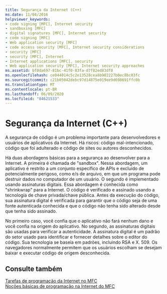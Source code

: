 ```yaml
---
title: Segurança da Internet (C++)
ms.date: 11/04/2016
helpviewer_keywords:
- code signing [MFC], Internet security
- sandboxing [MFC]
- digital signatures [MFC], Internet security
- code signing [MFC]
- Web application security [MFC]
- code access security [MFC], Internet security considerations
- security [MFC]
- security [MFC], Internet
- Internet applications [MFC], security
- Web application security [MFC], Internet security approaches
ms.assetid: bf0da697-81bc-41f0-83fa-d7f82ed83df8
ms.openlocfilehash: ce044014c5c2e13528cea8b982227b0ec8bc03fc
ms.sourcegitcommit: c21b05042debc97d14875e019ee9d698691ffc0b
ms.translationtype: MT
ms.contentlocale: pt-BR
ms.lasthandoff: 06/09/2020
ms.locfileid: "84621533"
---
```

# <a name="internet-security-c"></a>Segurança da Internet (C++)

A segurança de código é um problema importante para desenvolvedores e usuários de aplicativos da Internet. Há riscos: código mal-intencionado, código que foi adulterado e código de sites ou autores desconhecidos.

Há duas abordagens básicas para a segurança ao desenvolver para a Internet. A primeira é chamada de "sandbox". Nessa abordagem, um aplicativo é restrito a um conjunto específico de APIs e excluído de potencialmente perigoso, como e/s de arquivo, em que um programa pode destruir dados no computador de um usuário. O segundo é implementado usando assinaturas digitais. Essa abordagem é conhecida como "shrinkwrap" para a Internet. O código é verificado e assinado usando a tecnologia de chave privada/chave pública. Antes da execução do código, sua assinatura digital é verificada para garantir que o código seja de uma fonte autenticada conhecida e que o código não tenha sido alterado desde que tenha sido assinado.

No primeiro caso, você confia que o aplicativo não fará nenhum dano e você confia na origem do aplicativo. No segundo, as assinaturas digitais são usadas para verificar a autenticidade. A assinatura digital é um padrão do setor usado para identificar e fornecer detalhes sobre o editor do código. Sua tecnologia se baseia em padrões, incluindo RSA e X. 509. Os navegadores normalmente permitem que os usuários escolham se desejam baixar e executar código de origem desconhecida.

## <a name="see-also"></a>Consulte também

[Tarefas de programação da Internet no MFC](mfc-internet-programming-tasks.md)<br/>
[Noções básicas de programação na Internet do MFC](mfc-internet-programming-basics.md)
